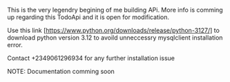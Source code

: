 This is the very legendry begining of me building APi. More info is comming up regarding this TodoApi and it is open for modification.

Use this link [https://www.python.org/downloads/release/python-3127/] to download python version 3.12 to avoild unneccessry mysqlclient installation error.

Contact +2349061296934 for any further installation issue

NOTE: Documentation comming soon
